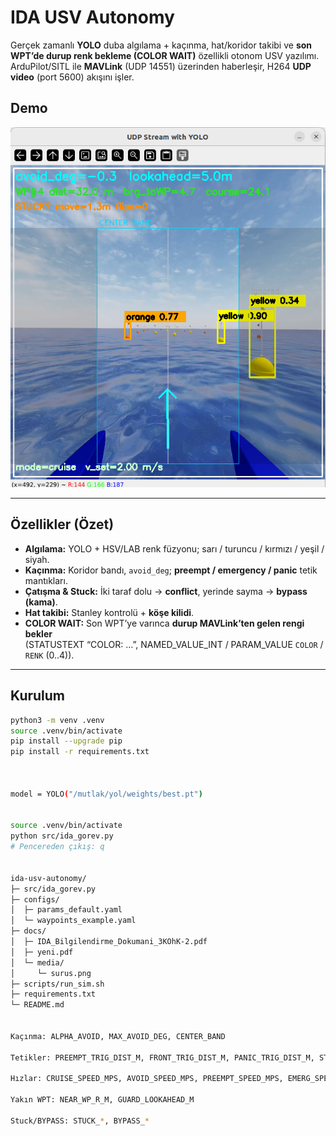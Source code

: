 # IDA USV Autonomy

Gerçek zamanlı **YOLO** duba algılama + kaçınma, hat/koridor takibi ve **son WPT’de durup renk bekleme (COLOR WAIT)** özellikli otonom USV yazılımı.  
ArduPilot/SITL ile **MAVLink** (UDP 14551) üzerinden haberleşir, H264 **UDP video** (port 5600) akışını işler.

## Demo
![HUD / Koridor görünümü](docs/media/surus.png)

---

## Özellikler (Özet)
- **Algılama:** YOLO + HSV/LAB renk füzyonu; sarı / turuncu / kırmızı / yeşil / siyah.
- **Kaçınma:** Koridor bandı, `avoid_deg`; **preempt / emergency / panic** tetik mantıkları.
- **Çatışma & Stuck:** İki taraf dolu → **conflict**, yerinde sayma → **bypass (kama)**.
- **Hat takibi:** Stanley kontrolü + **köşe kilidi**.
- **COLOR WAIT:** Son WPT’ye varınca **durup MAVLink’ten gelen rengi bekler**  
  (STATUSTEXT “COLOR: …”, NAMED_VALUE_INT / PARAM_VALUE `COLOR` / `RENK` (0..4)).

---

## Kurulum
```bash
python3 -m venv .venv
source .venv/bin/activate
pip install --upgrade pip
pip install -r requirements.txt



model = YOLO("/mutlak/yol/weights/best.pt")


source .venv/bin/activate
python src/ida_gorev.py
# Pencereden çıkış: q


ida-usv-autonomy/
├─ src/ida_gorev.py
├─ configs/
│  ├─ params_default.yaml
│  └─ waypoints_example.yaml
├─ docs/
│  ├─ IDA_Bilgilendirme_Dokumani_3KOhK-2.pdf
│  ├─ yeni.pdf
│  └─ media/
│     └─ surus.png
├─ scripts/run_sim.sh
├─ requirements.txt
└─ README.md


Kaçınma: ALPHA_AVOID, MAX_AVOID_DEG, CENTER_BAND

Tetikler: PREEMPT_TRIG_DIST_M, FRONT_TRIG_DIST_M, PANIC_TRIG_DIST_M, STOP_TTC_S

Hızlar: CRUISE_SPEED_MPS, AVOID_SPEED_MPS, PREEMPT_SPEED_MPS, EMERG_SPEED_MPS

Yakın WPT: NEAR_WP_R_M, GUARD_LOOKAHEAD_M

Stuck/BYPASS: STUCK_*, BYPASS_*
